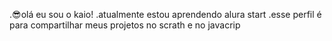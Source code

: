 .😎olá eu sou o kaio!
.atualmente estou aprendendo alura start
.esse perfil é para compartilhar meus projetos no scrath e no javacrip
